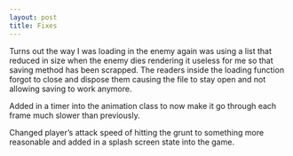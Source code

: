 ```yaml
---
layout: post
title: Fixes
---
```

Turns out the way I was loading in the enemy again was using a list that reduced in size when the enemy dies rendering it useless for me so that saving method has been scrapped. The readers inside the loading function forgot to close and dispose them causing the file to stay open and not allowing saving to work anymore.

Added in a timer into the animation class to now make it go through each frame much slower than previously.

Changed player’s attack speed of hitting the grunt to something more reasonable and added in a splash screen state into the game.